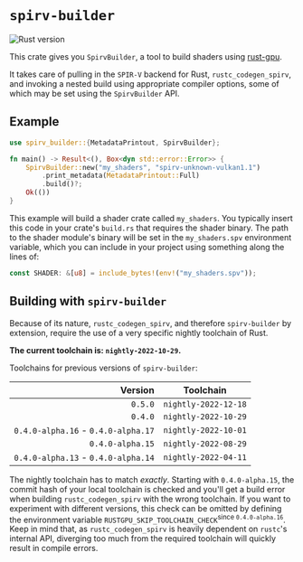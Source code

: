 <!-- inline html -->
<!-- markdownlint-disable-file MD033 -->
# `spirv-builder`

![Rust version](https://img.shields.io/badge/rust-nightly--2022--12--18-purple.svg)

This crate gives you `SpirvBuilder`, a tool to build shaders using [rust-gpu][rustgpu].

It takes care of pulling in the `SPIR-V` backend for Rust, `rustc_codegen_spirv`, and invoking a nested build using appropriate compiler options, some of which may be set using the `SpirvBuilder` API.

## Example

```rust
use spirv_builder::{MetadataPrintout, SpirvBuilder};

fn main() -> Result<(), Box<dyn std::error::Error>> {
    SpirvBuilder::new("my_shaders", "spirv-unknown-vulkan1.1")
        .print_metadata(MetadataPrintout::Full)
        .build()?;
    Ok(())
}
```

This example will build a shader crate called `my_shaders`. You typically insert this code in your crate's `build.rs` that requires the shader binary. The path to the shader module's binary will be set in the `my_shaders.spv` environment variable, which you can include in your project using something along the lines of:

```rust
const SHADER: &[u8] = include_bytes!(env!("my_shaders.spv"));
```

## Building with `spirv-builder`

Because of its nature, `rustc_codegen_spirv`, and therefore `spirv-builder` by extension, require the use of a very specific nightly toolchain of Rust.

**The current toolchain is: `nightly-2022-10-29`.**

Toolchains for previous versions of `spirv-builder`:

|Version|Toolchain|
|-:|-|
|`0.5.0`|`nightly-2022-12-18`|
|`0.4.0`|`nightly-2022-10-29`|
|`0.4.0-alpha.16` - `0.4.0-alpha.17`|`nightly-2022-10-01`|
|`0.4.0-alpha.15`|`nightly-2022-08-29`|
|`0.4.0-alpha.13` - `0.4.0-alpha.14`|`nightly-2022-04-11`|

The nightly toolchain has to match *exactly*. Starting with `0.4.0-alpha.15`, the commit hash of your local toolchain is checked and you'll get a build error when building `rustc_codegen_spirv` with the wrong toolchain. If you want to experiment with different versions, this check can be omitted by defining the environment variable `RUSTGPU_SKIP_TOOLCHAIN_CHECK`<sup>since `0.4.0-alpha.16`</sup>. Keep in mind that, as `rustc_codegen_spirv` is heavily dependent on `rustc`'s internal API, diverging too much from the required toolchain will quickly result in compile errors.

[rustgpu]: https://github.com/EmbarkStudios/rust-gpu/
